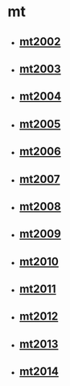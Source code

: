 # mt

* ## [mt2002](mt2002.md)
* ## [mt2003](mt2003.md)
* ## [mt2004](mt2004.md)
* ## [mt2005](mt2005.md)
* ## [mt2006](mt2006.md)
* ## [mt2007](mt2007.md)
* ## [mt2008](mt2008.md)
* ## [mt2009](mt2009.md)
* ## [mt2010](mt2010.md)
* ## [mt2011](mt2011.md)
* ## [mt2012](mt2012.md)
* ## [mt2013](mt2013.md)
* ## [mt2014](mt2014.md)
